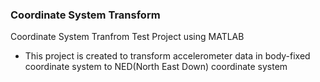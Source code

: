 ### Coordinate System Transform

Coordinate System Tranfrom Test Project using MATLAB

* This project is created to transform accelerometer data in body-fixed coordinate system to NED(North East Down) coordinate system